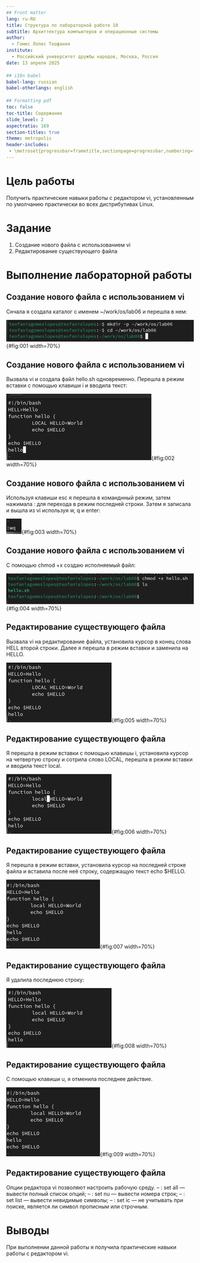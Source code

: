 ```yaml
---
## Front matter
lang: ru-RU
title: Структура по лабораторной работе 10
subtitle: Архиттектура компьютеров и операционные системы
author:
  - Гомес Лопес Теофания
institute:
  - Российский университет дружбы народов, Москва, Россия
date: 13 апреля 2025

## i18n babel
babel-lang: russian
babel-otherlangs: english

## Formatting pdf
toc: false
toc-title: Содержание
slide_level: 2
aspectratio: 169
section-titles: true
theme: metropolis
header-includes:
 - \metroset{progressbar=frametitle,sectionpage=progressbar,numbering=fraction}
---
```


# Цель работы

Получить практические навыки работы с редактором vi, установленным по умолчанию практически во всех дистрибутивах Linux.

# Задание

  1. Создание нового файла с использованием vi
  2. Редактирование существующего файла

# Выполнение лабораторной работы

## Создание нового файла с использованием vi

Снчала я создала каталог с именем ~/work/os/lab06 и перешла в нем:

![создание каталога](image/1.png){#fig:001 width=70%}

## Создание нового файла с использованием vi

Вызвала vi и создала файл hello.sh одновременно. Перешла в режим вставки с помощью клавиши i и вводила текст:

![режим вставки](image/2.png){#fig:002 width=70%}

## Создание нового файла с использованием vi

Используя клавиши esc я перешла в команднный режим, затем нажимала : для перехода в режим последней строки. Затем я записала и вышла из vi используя w, q и enter:

![сохранение файла](image/3.png){#fig:003 width=70%}

## Создание нового файла с использованием vi

С помощью chmod +х создаю исполняемый файл:

![Исполняеммый файл](image/4.png){#fig:004 width=70%}

## Редактирование существующего файла

Вызвала vi на редактирование файла, установила курсор в конец слова HELL второй строки. Далее я перешла в режим вставки и заменила на HELLO.

![Перемешение курсора](image/5.png){#fig:005 width=70%}

## Редактирование существующего файла

Я перешла в режим вставки с помощью клавишы i, установила курсор на четвертую строку и сотрила слово LOCAL, перешла в режим вставки и вводила текст local. 

![Заменение текста](image/6.png){#fig:006 width=70%}

## Редактирование существующего файла

Я перешла в режим вставки, установила курсор на последней строке файла и вставила после неё строку, содержащую текст echo $HELLO.

![вставка текста](image/7.png){#fig:007 width=70%}

## Редактирование существующего файла

Я удалила последнюю строку:

![Удаление строки](image/8.png){#fig:008 width=70%}

## Редактирование существующего файла

С помощью клавиши u, я отменила последнее действие.

![Отмена дествия](image/9.png){#fig:009 width=70%}

## Редактирование существующего файла

Опции редактора vi позволяют настроить рабочую среду. 
– : set all — вывести полный список опций;
– : set nu — вывести номера строк;
– : set list — вывести невидимые символы;
– : set ic — не учитывать при поиске, является ли символ прописным или строчным.

# Выводы

При выполнении данной работы я получила практические навыки работы с редактором vi.
